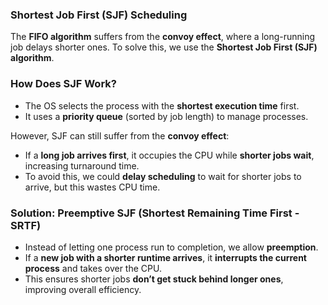 ### **Shortest Job First (SJF) Scheduling**  

The **FIFO algorithm** suffers from the **convoy effect**, where a long-running job delays shorter ones. To solve this, we use the **Shortest Job First (SJF) algorithm**.  

### **How Does SJF Work?**  
- The OS selects the process with the **shortest execution time** first.  
- It uses a **priority queue** (sorted by job length) to manage processes.  

However, SJF can still suffer from the **convoy effect**:  
- If a **long job arrives first**, it occupies the CPU while **shorter jobs wait**, increasing turnaround time.  
- To avoid this, we could **delay scheduling** to wait for shorter jobs to arrive, but this wastes CPU time.  

### **Solution: Preemptive SJF (Shortest Remaining Time First - SRTF)**  
- Instead of letting one process run to completion, we allow **preemption**.  
- If a **new job with a shorter runtime arrives**, it **interrupts the current process** and takes over the CPU.  
- This ensures shorter jobs **don’t get stuck behind longer ones**, improving overall efficiency.  
